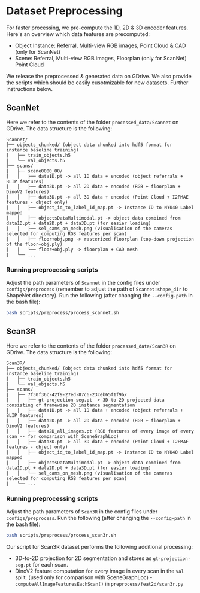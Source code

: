 # Dataset Preprocessing
For faster processing, we pre-compute the 1D, 2D & 3D encoder features. Here's an overview which data features are precomputed:

- Object Instance: Referral, Multi-view RGB images, Point Cloud & CAD (only for ScanNet)
- Scene: Referral, Multi-view RGB images, Floorplan (only for ScanNet) Point Cloud 

We release the preprocessed & generated data on GDrive. We also provide the scripts which should be easily cusotmizable for new datasets. Further instructions below.

## ScanNet
Here we refer to the contents of the folder `processed_data/Scannet` on GDrive. The data structure is the following:

```
Scannet/
├── objects_chunked/ (object data chunked into hdf5 format for instance baseline training)
|   ├── train_objects.h5
|   └── val_objects.h5
├── scans/
|   ├── scene0000_00/
|   │   ├── data1D.pt -> all 1D data + encoded (object referrals + BLIP features) 
|   │   ├── data2D.pt -> all 2D data + encoded (RGB + floorplan + DinoV2 features)
|   │   ├── data3D.pt -> all 3D data + encoded (Point Cloud + I2PMAE features - object only)
|   │   ├── object_id_to_label_id_map.pt -> Instance ID to NYU40 Label mapped
|   │   ├── objectsDataMultimodal.pt -> object data combined from data1D.pt + data2D.pt + data3D.pt (for easier loading)
|   │   ├── sel_cams_on_mesh.png (visualisation of the cameras selected for computing RGB features per scan)
|   │   ├── floor+obj.png -> rasterized floorplan (top-down projection of the floor+obj.ply)
|   |   └── floor+obj.ply -> floorplan + CAD mesh
|   └── ...
```

### Running preprocessing scripts
Adjust the path parameters of `Scannet` in the config files under `configs/preprocess` (remember to adjust the path of `Scannet:shape_dir` to ShapeNet directory). Run the following (after changing the `--config-path` in the bash file):

```bash
bash scripts/preprocess/process_scannet.sh
```

## Scan3R
Here we refer to the contents of the folder `processed_data/Scan3R` on GDrive. The data structure is the following:

```
Scan3R/
├── objects_chunked/ (object data chunked into hdf5 format for instance baseline training)
|   ├── train_objects.h5
|   └── val_objects.h5
├── scans/
|   ├── 7f30f36c-42f9-27ed-87c6-23ceb65f1f9b/
|   │   ├── gt-projection-seg.pt -> 3D-to-2D projected data  consisting of framewise 2D instance segmentation
|   │   ├── data1D.pt -> all 1D data + encoded (object referrals + BLIP features) 
|   │   ├── data2D.pt -> all 2D data + encoded (RGB + floorplan + DinoV2 features)
|   │   ├── data2D_all_images.pt (RGB features of every image of every scan -- for comparison with SceneGraphLoc)
|   │   ├── data3D.pt -> all 3D data + encoded (Point Cloud + I2PMAE features - object only)
|   │   ├── object_id_to_label_id_map.pt -> Instance ID to NYU40 Label mapped
|   │   ├── objectsDataMultimodal.pt -> object data combined from data1D.pt + data2D.pt + data3D.pt (for easier loading)
|   │   └── sel_cams_on_mesh.png (visualisation of the cameras selected for computing RGB features per scan)
|   └── ...
```

### Running preprocessing scripts
Adjust the path parameters of `Scan3R` in the config files under `configs/preprocess`. Run the following (after changing the `--config-path` in the bash file):

```bash
bash scripts/preprocess/process_scan3r.sh
```

Our script for Scan3R dataset performs the following additional processing:

- 3D-to-2D projection for 2D segmentation and stores as `gt-projection-seg.pt` for each scan.
- DinoV2 feature computation for every image in every scan in the `val` split. (used only for comparison with SceneGraphLoc) - `computeAllImageFeaturesEachScan()` in `preprocess/feat2d/scan3r.py` 